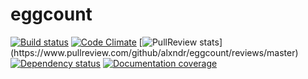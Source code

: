 eggcount
========

[![Build status](https://travis-ci.org/alxndr/eggcount.svg?branch=master)](https://travis-ci.org/alxndr/eggcount)
[![Code Climate](https://codeclimate.com/github/alxndr/eggcount.png)](https://codeclimate.com/github/alxndr/eggcount)
[![PullReview stats](https://www.pullreview.com/github/alxndr/eggcount/badges/master.svg?)](https://www.pullreview.com/github/alxndr/eggcount/reviews/master)
[![Dependency status](https://gemnasium.com/alxndr/eggcount.svg)](https://gemnasium.com/alxndr/eggcount)
[![Documentation coverage](http://inch-ci.org/github/alxndr/eggcount.svg?branch=master)](http://inch-ci.org/github/alxndr/eggcount)
